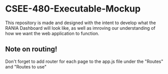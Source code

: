 # CSEE-480-Executable-Mockup
This repository is made and designed with the intent to develop what the RANIA Dashboard will look like, as well as imroving our understanding of how we want the web application to function.

## Note on routing!
Don't forget to add router for each page to the app.js file under the "Routes" and "Routes to use"